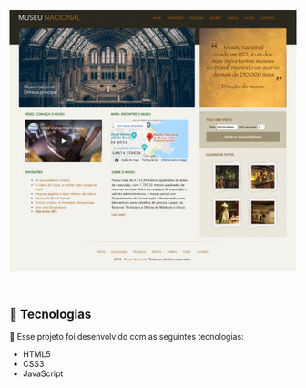 <p style:align: center>
  <img alt="Projeto Museu Nacional" src="./imagens/museunacional.jpeg" width="900px">
</p>

<br>

## 🧪 Tecnologias

🚀 Esse projeto foi desenvolvido com as seguintes tecnologias:

- HTML5
- CSS3
- JavaScript

 
